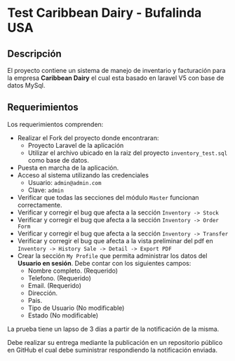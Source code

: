 # Test Caribbean Dairy - Bufalinda USA

## Descripción

El proyecto contiene un sistema de manejo de inventario y facturación para la empresa **Caribbean Dairy** el cual esta basado en laravel V5 con base de datos MySql.

## Requerimientos

Los requerimientos comprenden:
- Realizar el Fork del proyecto donde encontraran:
    - Proyecto Laravel de la aplicación
    - Utilizar el archivo ubicado en la raiz del proyecto `inventory_test.sql` como base de datos.
- Puesta en marcha de la aplicación.
- Acceso al sistema utilizando las credenciales
    - Usuario: `admin@admin.com`
    - Clave: `admin`
- Verificar que todas las secciones del módulo `Master` funcionan correctamente.
- Verificar y corregir el bug que afecta a la sección `Inventory -> Stock`
- Verificar y corregir el bug que afecta a la sección `Inventory -> Order Form`
- Verificar y corregir el bug que afecta a la sección `Inventory -> Transfer`
- Verificar y corregir el bug que afecta a la vista preliminar del pdf en `Inventory -> History Sale -> Detail -> Export PDF`
- Crear la sección `My Profile` que permita administrar los datos del **Usuario en sesión**. Debe contar con los siguientes campos:
    - Nombre completo. (Requerido)
    - Telefono. (Requerido)
    - Email. (Requerido)
    - Dirección.
    - Pais.
    - Tipo de Usuario (No modificable)
    - Estado (No modificable)

La prueba tiene un lapso de 3 días a partir de la notificación de la misma. 

Debe realizar su entrega mediante la publicación en un repositorio público en GitHub el cual debe suministrar respondiendo la notificación enviada.